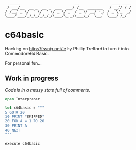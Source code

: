 ```
  _____                         __               ____ ____
 / ___/__  __ _  __ _  ___  ___/ /__  _______   / __// / /
/ /__/ _ \/  ' \/  ' \/ _ \/ _  / _ \/ __/ -_) / _ \/_  _/
\___/\___/_/_/_/_/_/_/\___/\_,_/\___/_/  \__/  \___/ /_/  
```

# c64basic
Hacking on http://fssnip.net/le by Phillip Trelford to turn it into Commodore64 Basic.

For personal fun...

## Work in progress
_Code is in a messy state full of comments._

```fsharp
open Interpreter

let c64basic = """
5 GOTO 20
10 PRINT "SKIPPED"
20 FOR A = 1 TO 20
30 PRINT A
40 NEXT
"""

execute c64basic
```
